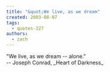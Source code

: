 ```yaml
---
title: "&quot;We live, as we dream"
created: 2003-08-07
tags: 
  - quotes-227
authors: 
  - zach
---
```


"We live, as we dream -- alone."  
\-- Joseph Conrad, \_Heart of Darkness\_
